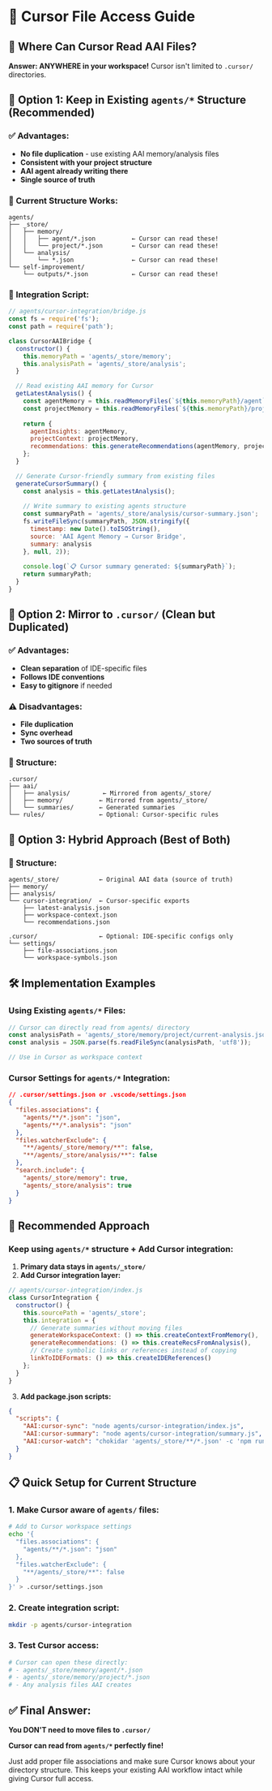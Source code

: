 # 📁 Cursor File Access Guide

## 🎯 **Where Can Cursor Read AAI Files?**

**Answer: ANYWHERE in your workspace!** Cursor isn't limited to `.cursor/` directories.

## 🔄 **Option 1: Keep in Existing `agents/*` Structure** (Recommended)

### ✅ Advantages:
- **No file duplication** - use existing AAI memory/analysis files
- **Consistent with your project structure**
- **AAI agent already writing there**
- **Single source of truth**

### 📂 Current Structure Works:
```
agents/
├── _store/
│   ├── memory/
│   │   ├── agent/*.json          ← Cursor can read these!
│   │   └── project/*.json        ← Cursor can read these!
│   └── analysis/
│       └── *.json                ← Cursor can read these!
└── self-improvement/
    └── outputs/*.json            ← Cursor can read these!
```

### 🔧 Integration Script:
```javascript
// agents/cursor-integration/bridge.js
const fs = require('fs');
const path = require('path');

class CursorAAIBridge {
  constructor() {
    this.memoryPath = 'agents/_store/memory';
    this.analysisPath = 'agents/_store/analysis';
  }

  // Read existing AAI memory for Cursor
  getLatestAnalysis() {
    const agentMemory = this.readMemoryFiles(`${this.memoryPath}/agent`);
    const projectMemory = this.readMemoryFiles(`${this.memoryPath}/project`);
    
    return {
      agentInsights: agentMemory,
      projectContext: projectMemory,
      recommendations: this.generateRecommendations(agentMemory, projectMemory)
    };
  }

  // Generate Cursor-friendly summary from existing files
  generateCursorSummary() {
    const analysis = this.getLatestAnalysis();
    
    // Write summary to existing agents structure
    const summaryPath = 'agents/_store/analysis/cursor-summary.json';
    fs.writeFileSync(summaryPath, JSON.stringify({
      timestamp: new Date().toISOString(),
      source: 'AAI Agent Memory → Cursor Bridge',
      summary: analysis
    }, null, 2));
    
    console.log(`📋 Cursor summary generated: ${summaryPath}`);
    return summaryPath;
  }
}
```

## 🔄 **Option 2: Mirror to `.cursor/`** (Clean but Duplicated)

### ✅ Advantages:
- **Clean separation** of IDE-specific files
- **Follows IDE conventions**
- **Easy to gitignore** if needed

### ⚠️ Disadvantages:
- **File duplication**
- **Sync overhead**
- **Two sources of truth**

### 📂 Structure:
```
.cursor/
├── aai/
│   ├── analysis/         ← Mirrored from agents/_store/
│   ├── memory/          ← Mirrored from agents/_store/
│   └── summaries/       ← Generated summaries
└── rules/               ← Optional: Cursor-specific rules
```

## 🔄 **Option 3: Hybrid Approach** (Best of Both)

### 📂 Structure:
```
agents/_store/           ← Original AAI data (source of truth)
├── memory/
├── analysis/
└── cursor-integration/  ← Cursor-specific exports
    ├── latest-analysis.json
    ├── workspace-context.json
    └── recommendations.json

.cursor/                 ← Optional: IDE-specific configs only
└── settings/
    ├── file-associations.json
    └── workspace-symbols.json
```

## 🛠 **Implementation Examples**

### **Using Existing `agents/*` Files:**
```javascript
// Cursor can directly read from agents/ directory
const analysisPath = 'agents/_store/memory/project/current-analysis.json';
const analysis = JSON.parse(fs.readFileSync(analysisPath, 'utf8'));

// Use in Cursor as workspace context
```

### **Cursor Settings for `agents/*` Integration:**
```json
// .cursor/settings.json or .vscode/settings.json
{
  "files.associations": {
    "agents/**/*.json": "json",
    "agents/**/*.analysis": "json"
  },
  "files.watcherExclude": {
    "**/agents/_store/memory/**": false,
    "**/agents/_store/analysis/**": false
  },
  "search.include": {
    "agents/_store/memory": true,
    "agents/_store/analysis": true
  }
}
```

## 🎯 **Recommended Approach**

### **Keep using `agents/*` structure + Add Cursor integration:**

1. **Primary data stays in `agents/_store/`**
2. **Add Cursor integration layer:**

```javascript
// agents/cursor-integration/index.js
class CursorIntegration {
  constructor() {
    this.sourcePath = 'agents/_store';
    this.integration = {
      // Generate summaries without moving files
      generateWorkspaceContext: () => this.createContextFromMemory(),
      generateRecommendations: () => this.createRecsFromAnalysis(),
      // Create symbolic links or references instead of copying
      linkToIDEFormats: () => this.createIDEReferences()
    };
  }
}
```

3. **Add package.json scripts:**
```json
{
  "scripts": {
    "AAI:cursor-sync": "node agents/cursor-integration/index.js",
    "AAI:cursor-summary": "node agents/cursor-integration/summary.js",
    "AAI:cursor-watch": "chokidar 'agents/_store/**/*.json' -c 'npm run AAI:cursor-sync'"
  }
}
```

## 📋 **Quick Setup for Current Structure**

### 1. **Make Cursor aware of `agents/` files:**
```bash
# Add to Cursor workspace settings
echo '{
  "files.associations": {
    "agents/**/*.json": "json"
  },
  "files.watcherExclude": {
    "**/agents/_store/**": false
  }
}' > .cursor/settings.json
```

### 2. **Create integration script:**
```bash
mkdir -p agents/cursor-integration
```

### 3. **Test Cursor access:**
```bash
# Cursor can open these directly:
# - agents/_store/memory/agent/*.json
# - agents/_store/memory/project/*.json
# - Any analysis files AAI creates
```

## ✅ **Final Answer:**

**You DON'T need to move files to `.cursor/`**

**Cursor can read from `agents/*` perfectly fine!**

Just add proper file associations and make sure Cursor knows about your directory structure. This keeps your existing AAI workflow intact while giving Cursor full access. 